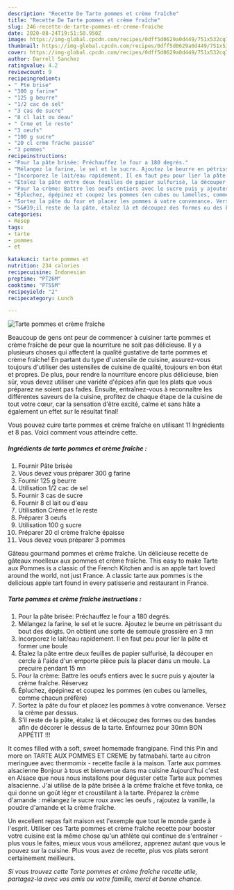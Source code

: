 ```yaml
---
description: "Recette De Tarte pommes et crème fraîche"
title: "Recette De Tarte pommes et crème fraîche"
slug: 246-recette-de-tarte-pommes-et-creme-fraiche
date: 2020-08-24T19:51:58.950Z
image: https://img-global.cpcdn.com/recipes/0dff5d0629a0d449/751x532cq70/tarte-pommes-et-creme-fraiche-photo-principale-de-la-recette.jpg
thumbnail: https://img-global.cpcdn.com/recipes/0dff5d0629a0d449/751x532cq70/tarte-pommes-et-creme-fraiche-photo-principale-de-la-recette.jpg
cover: https://img-global.cpcdn.com/recipes/0dff5d0629a0d449/751x532cq70/tarte-pommes-et-creme-fraiche-photo-principale-de-la-recette.jpg
author: Darrell Sanchez
ratingvalue: 4.2
reviewcount: 9
recipeingredient:
- " Pte brise"
- "300 g farine"
- "125 g beurre"
- "1/2 cac de sel"
- "3 cas de sucre"
- "8 cl lait ou deau"
- " Crme et le reste"
- "3 oeufs"
- "100 g sucre"
- "20 cl crme frache paisse"
- "3 pommes"
recipeinstructions:
- "Pour la pâte brisée: Préchauffez le four a 180 degrés."
- "Mélangez la farine, le sel et le sucre. Ajoutez le beurre en pétrissant du bout des doigts. On obtient une sorte de semoule grossière en 3 mn"
- "Incorporez le lait/eau rapidement. Il en faut peu pour lier la pâte et former une boule"
- "Étalez la pâte entre deux feuilles de papier sulfurisé, la découper en cercle à l&#39;aide d&#39;un emporte pièce puis la placer dans un moule. La precuire pendant 15 mn"
- "Pour la crème: Battre les oeufs entiers avec le sucre puis y ajouter la crème fraîche. Réservez"
- "Épluchez, épépinez et coupez les pommes (en cubes ou lamelles, comme chacun préfère)"
- "Sortez la pâte du four et placez les pommes à votre convenance. Versez la crème par dessus."
- "S&#39;il reste de la pâte, étalez là et découpez des formes ou des bandes afin de décorer le dessus de la tarte. Enfournez pour 30mn BON APPÉTIT !!!"
categories:
- Resep
tags:
- tarte
- pommes
- et

katakunci: tarte pommes et 
nutrition: 234 calories
recipecuisine: Indonesian
preptime: "PT26M"
cooktime: "PT55M"
recipeyield: "2"
recipecategory: Lunch

---
```



![Tarte pommes et crème fraîche](https://img-global.cpcdn.com/recipes/0dff5d0629a0d449/751x532cq70/tarte-pommes-et-creme-fraiche-photo-principale-de-la-recette.jpg)

Beaucoup de gens ont peur de commencer à cuisiner tarte pommes et crème fraîche de peur que la nourriture ne soit pas délicieuse. Il y a plusieurs choses qui affectent la qualité gustative de tarte pommes et crème fraîche! En partant du type d'ustensile de cuisine, assurez-vous toujours d'utiliser des ustensiles de cuisine de qualité, toujours en bon état et propres. De plus, pour rendre la nourriture encore plus délicieuse, bien sûr, vous devez utiliser une variété d'épices afin que les plats que vous préparez ne soient pas fades. Ensuite, entraînez-vous à reconnaître les différentes saveurs de la cuisine, profitez de chaque étape de la cuisine de tout votre cœur, car la sensation d'être excité, calme et sans hâte a également un effet sur le résultat final!

<!--inarticleads1-->

Vous pouvez cuire tarte pommes et crème fraîche en utilisant 11 Ingrédients et 8 pas. Voici comment vous atteindre cette.

##### Ingrédients de tarte pommes et crème fraîche :

1. Fournir  Pâte brisée
1. Vous devez vous préparer 300 g farine
1. Fournir 125 g beurre
1. Utilisation 1/2 cac de sel
1. Fournir 3 cas de sucre
1. Fournir 8 cl lait ou d&#39;eau
1. Utilisation  Crème et le reste
1. Préparer 3 oeufs
1. Utilisation 100 g sucre
1. Préparer 20 cl crème fraîche épaisse
1. Vous devez vous préparer 3 pommes


Gâteau gourmand pommes et crème fraîche. Un délicieuse recette de gâteaux moelleux aux pommes et crème fraîche. This easy to make Tarte aux Pommes is a classic of the French Kitchen and is an apple tart loved around the world, not just France. A classic tarte aux pommes is the delicious apple tart found in every patisserie and restaurant in France. 

<!--inarticleads2-->

##### Tarte pommes et crème fraîche instructions :

1. Pour la pâte brisée: Préchauffez le four a 180 degrés.
1. Mélangez la farine, le sel et le sucre. Ajoutez le beurre en pétrissant du bout des doigts. On obtient une sorte de semoule grossière en 3 mn
1. Incorporez le lait/eau rapidement. Il en faut peu pour lier la pâte et former une boule
1. Étalez la pâte entre deux feuilles de papier sulfurisé, la découper en cercle à l&#39;aide d&#39;un emporte pièce puis la placer dans un moule. La precuire pendant 15 mn
1. Pour la crème: Battre les oeufs entiers avec le sucre puis y ajouter la crème fraîche. Réservez
1. Épluchez, épépinez et coupez les pommes (en cubes ou lamelles, comme chacun préfère)
1. Sortez la pâte du four et placez les pommes à votre convenance. Versez la crème par dessus.
1. S&#39;il reste de la pâte, étalez là et découpez des formes ou des bandes afin de décorer le dessus de la tarte. Enfournez pour 30mn BON APPÉTIT !!!


It comes filled with a soft, sweet homemade frangipane. Find this Pin and more on TARTE AUX POMMES ET CREME by fatmabahi. tarte au citron meringuee avec thermomix - recette facile à la maison. Tarte aux pommes alsacienne Bonjour à tous et bienvenue dans ma cuisine Aujourd&#39;hui c&#39;est en Alsace que nous nous installons pour déguster cette Tarte aux pommes alsacienne. J&#39;ai utilisé de la pâte brisée à la crème fraîche et fève tonka, ce qui donne un goût léger et croustillant à la tarte. Préparez la crème d&#39;amande : mélangez le sucre roux avec les oeufs , rajoutez la vanille, la poudre d&#39;amande et la crème fraîche. 

<!--inarticleads1-->

<p>
Un excellent repas fait maison est l'exemple que tout le monde garde à l'esprit. Utiliser ces Tarte pommes et crème fraîche recette pour booster votre cuisine est la même chose qu'un athlète qui continue de s'entraîner - plus vous le faites, mieux vous vous améliorez, apprenez autant que vous le pouvez sur la cuisine. Plus vous avez de recette, plus vos plats seront certainement meilleurs.
</p>

<p>
<i>Si vous trouvez cette Tarte pommes et crème fraîche recette utile, partagez-la avec vos amis ou votre famille, merci et bonne chance.</i>
</p>
